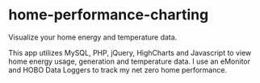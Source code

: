 home-performance-charting
=========================

Visualize your home energy and temperature data.

This app utilizes MySQL, PHP, jQuery, HighCharts and Javascript to view home energy usage, generation and temperature data. I use an eMonitor and HOBO Data Loggers to track my net zero home performance. 

